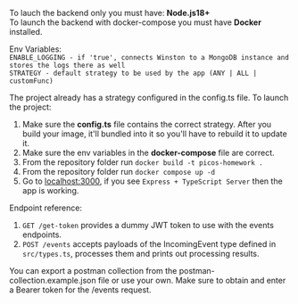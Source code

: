 To lauch the backend only you must have:
**Node.js18+**\
To launch the backend with docker-compose you must have **Docker** installed.

Env Variables:\
`ENABLE_LOGGING - if 'true', connects Winston to a MongoDB instance and stores the logs there as well`\
`STRATEGY - default strategy to be used by the app (ANY | ALL | customFunc)`


The project already has a strategy configured in the config.ts file.
To launch the project:
1. Make sure the **config.ts** file contains the correct strategy. After you build your image, it'll bundled into it so you'll have to rebuild it to update it.
2. Make sure the env variables in the **docker-compose** file are correct.
3. From the repository folder run `docker build -t picos-homework .`
4. From the repository folder run `docker compose up -d`
5. Go to [localhost:3000](http://localhost:3000), if you see `Express + TypeScript Server` then the app is working.

Endpoint reference:
1. `GET /get-token` provides a dummy JWT token to use with the events endpoints.
2. `POST /events` accepts payloads of the IncomingEvent type defined in `src/types.ts`, processes them and prints out processing results.

You can export a postman collection from the postman-collection.example.json file or use your own. Make sure to obtain and enter a Bearer token for  the /events request.
